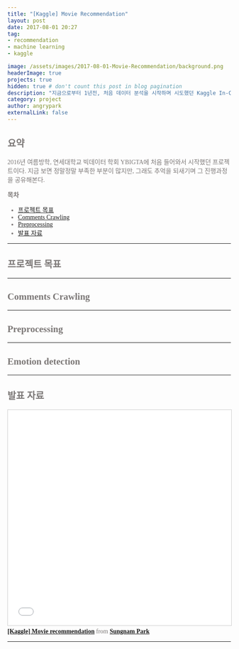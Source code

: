 ```yaml
---
title: "[Kaggle] Movie Recommendation"
layout: post
date: 2017-08-01 20:27
tag:
- recommendation
- machine learning
- kaggle

image: /assets/images/2017-08-01-Movie-Recommendation/background.png
headerImage: true
projects: true
hidden: true # don't count this post in blog pagination
description: "지금으로부터 1년전, 처음 데이터 분석을 시작하며 시도했던 Kaggle In-Class Competition입니다."
category: project
author: angrypark
externalLink: false
---
```


<span style="color:#7C7877; font-family: 'Apple SD Gothic Neo'; font-weight:200">

## 요약

2016년 여름방학, 연세대학교 빅데이터 학회 YBIGTA에 처음 들어와서 시작했던 프로젝트이다. 지금 보면 정말정말 부족한 부분이 많지만, 그래도 추억을 되새기며 그 진행과정을 공유해본다.

**목차**

- [프로젝트 목표](#프로젝트-목표)
- [Comments Crawling](#comments-crawling)
- [Preprocessing](#preprocessing)
- [발표 자료](#발표-자료)

---
## 프로젝트 목표

---
## Comments Crawling

---
## Preprocessing

---
## Emotion detection

---
## 발표 자료

<iframe src="//www.slideshare.net/slideshow/embed_code/key/FMPhIIaOiibzpP" width="595" height="485" frameborder="0" marginwidth="0" marginheight="0" scrolling="no" style="border:1px solid #CCC; border-width:1px; margin-bottom:5px; max-width: 100%;" allowfullscreen> </iframe> <div style="margin-bottom:5px"> <strong> <a href="//www.slideshare.net/SungnamPark2/kaggle-movie-recommendation" title="[Kaggle] Movie recommendation" target="_blank">[Kaggle] Movie recommendation</a> </strong> from <strong><a target="_blank" href="https://www.slideshare.net/SungnamPark2">Sungnam Park</a></strong> </div>

---

